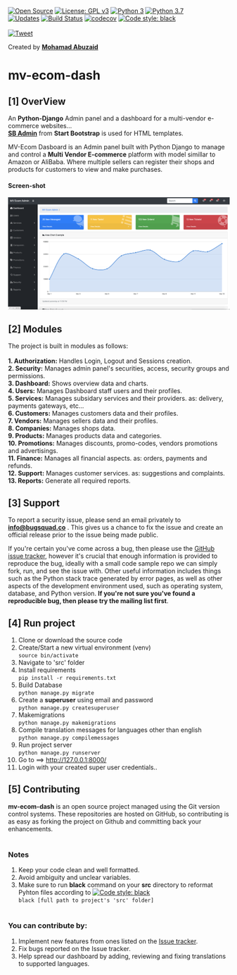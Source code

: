 [![Open Source](https://badges.frapsoft.com/os/v1/open-source.svg?v=103)](https://opensource.org/)
[![License: GPL v3](https://img.shields.io/badge/License-GPLv3-blue.svg)](https://www.gnu.org/licenses/gpl-3.0)
[![Python 3](https://pyup.io/repos/github/BugSquad/mv-ecom-dash/python-3-shield.svg)](https://pyup.io/repos/github/BugSquad/mv-ecom-dash/)
[![Python 3.7](https://img.shields.io/badge/python-3.7.4-blue.svg)](https://docs.python.org/3.7/whatsnew/changelog.html#python-3-7-4-final/)<br />
[![Updates](https://pyup.io/repos/github/BugSquad/mv-ecom-dash/shield.svg)](https://pyup.io/repos/github/BugSquad/mv-ecom-dash/)
[![Build Status](https://img.shields.io/travis/BugSquad/mv-ecom-dash/develop.svg?logo=travis)](https://travis-ci.com/BugSquad/mv-ecom-dash)
[![codecov](https://codecov.io/gh/BugSquad/mv-ecom-dash/branch/develop/graph/badge.svg)](https://codecov.io/gh/BugSquad/mv-ecom-dash)
[![Code style: black](https://img.shields.io/badge/code%20style-black-000000.svg)](https://github.com/psf/black)
<br /><br />
[![Tweet](https://img.shields.io/twitter/url/https/github.com/tterb/hyde.svg?style=social)](https://twitter.com/intent/tweet?text=Check%20out%20MV-Ecom!%20%E2%9C%A8%20An%20%23opensource%20admin%20panel%20for%20multi-vendor%20e-commerce%20platforms%20built%20with%20%23python%20%23django%20https%3A%2F%2Fgithub.com%2FBugSquad%2Fmv-ecom-dash%20%F0%9F%A4%97)

Created by [**Mohamad Abuzaid**](https://github.com/mohamad-abuzaid)

# mv-ecom-dash

## [1] OverView

An **Python-Django** Admin panel and a dashboard for a multi-vendor e-commerce websites...</br>
[**SB Admin**](https://startbootstrap.com/templates/sb-admin/) from **Start Bootstrap** is used for HTML templates.

MV-Ecom Dasboard is an Admin panel built with Python Django to manage and control a **Multi Vendor E-commerce** platform with model simillar to Amazon or AliBaba. Where multiple sellers can register their shops and products for customers to view and make purchases.


#### Screen-shot
![screen-shot](https://github.com/BugSquad/mv-ecom-dash/blob/develop/mv-admin-dash.png)


## [2] Modules

The project is built in modules as follows:</br></br>
    **1. Authorization:** Handles Login, Logout and Sessions creation.  
    **2. Security:** Manages admin panel's securities, access, security groups and permissions.  
    **3. Dashboard:** Shows overview data and charts.  
    **4. Users:** Manages Dashboard staff users and their profiles.  
    **5. Services:** Manages subsidary services and their providers. as: delivery, payments gateways, etc...  
    **6. Customers:** Manages customers data and their profiles.  
    **7. Vendors:** Manages sellers data and their profiles.  
    **8. Companies:** Manages shops data.  
    **9. Products:** Manages products data and categories.  
    **10. Promotions:** Manages discounts, promo-codes, vendors promotions and advertisings.  
    **11. Finance:** Manages all financial aspects. as: orders, payments and refunds.  
    **12. Support:** Manages customer services. as: suggestions and complaints.  
    **13. Reports:** Generate all required reports.  


## [3] Support

To report a security issue, please send an email privately to **info@bugsquad.co** . This gives us a chance to fix the issue and create an official release prior to the issue being made public.

If you're certain you've come across a bug, then please use the [GitHub issue tracker](https://github.com/BugSquad/mv-ecom-dash/issues), however it's crucial that enough information is provided to reproduce the bug, ideally with a small code sample repo we can simply fork, run, and see the issue with. Other useful information includes things such as the Python stack trace generated by error pages, as well as other aspects of the development environment used, such as operating system, database, and Python version. **If you're not sure you've found a reproducible bug, then please try the mailing list first**.


## [4] Run project

1) Clone or download the source code
2) Create/Start a new virtual environment (venv)<br />
```source bin/activate```
3) Navigate to 'src' folder
4) Install requirements<br />
```pip install -r requirements.txt```
5) Build Database<br />
```python manage.py migrate```
6) Create a **superuser** using email and password<br />
```python manage.py createsuperuser```
7) Makemigrations<br />
```python manage.py makemigrations```
8) Compile translation messages for languages other than english<br />
```python manage.py compilemessages```
9) Run project server<br />
```python manage.py runserver```
10) Go to ==> http://127.0.0.1:8000/
11) Login with your created super user credentials..


## [5] Contributing

**mv-ecom-dash** is an open source project managed using the Git version control systems. These repositories are hosted on GitHub, so contributing is as easy as forking the project on Github and committing back your enhancements.<br /><br />

### Notes
1) Keep your code clean and well formatted.<br />
2) Avoid ambiguity and unclear variables. <br />
3) Make sure to run **black** command on your **src** directory to reformat Pyhton files according to [![Code style: black](https://img.shields.io/badge/code%20style-black-000000.svg)](https://github.com/psf/black)<br />
```black [full path to project's 'src' folder]```<br /><br />

### You can contribute by:<br />
1) Implement new features from ones listed on the [Issue tracker](https://github.com/BugSquad/mv-ecom-dash/issues).<br />
2) Fix bugs reported on the Issue tracker.
3) Help spread our dashboard by adding, reviewing and fixing translations to supported languages.

